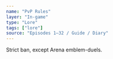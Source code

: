 ```yaml
---
name: "PvP Rules"
layer: "In-game"
type: "Lore"
tags: ["lore"]
source: "Episodes 1–32 / Guide / Diary"
---
```

Strict ban, except Arena emblem-duels.

